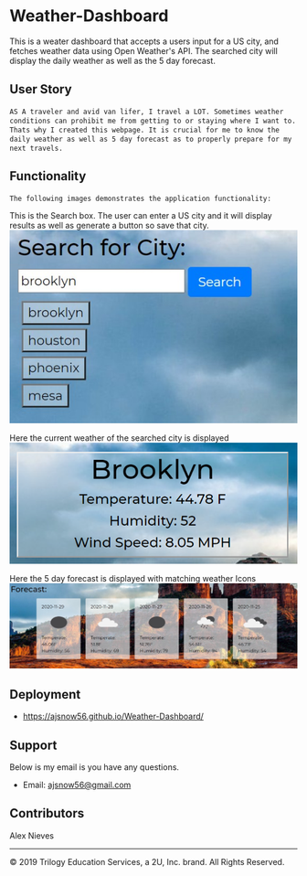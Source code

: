 # Weather-Dashboard

This is a weater dashboard that accepts a users input for a US city, and fetches weather data using Open Weather's API. The searched city will display the daily weather as well as the 5 day forecast.

## User Story

```
AS A traveler and avid van lifer, I travel a LOT. Sometimes weather conditions can prohibit me from getting to or staying where I want to. Thats why I created this webpage. It is crucial for me to know the daily weather as well as 5 day forecast as to properly prepare for my next travels.
```

## Functionality

```
The following images demonstrates the application functionality:
```
This is the Search box. The user can enter a US city and it will display results as well as generate a button so save that city.
![SearchBox](https://raw.githubusercontent.com/ajsnow56/Weather-Dashboard/main/Assets/Weather%20Search%20Box.png)

Here the current weather of the searched city is displayed
![Current-Weather](https://raw.githubusercontent.com/ajsnow56/Weather-Dashboard/main/Assets/Current%20Weather.png)

Here the 5 day forecast is displayed with matching weather Icons
![5-Day-Forecast](https://raw.githubusercontent.com/ajsnow56/Weather-Dashboard/main/Assets/5%20Day%20Forecast.png)

## Deployment

* https://ajsnow56.github.io/Weather-Dashboard/



## Support

Below is my email is you have any questions.


* Email: ajsnow56@gmail.com

## Contributors
Alex Nieves
- - -
© 2019 Trilogy Education Services, a 2U, Inc. brand. All Rights Reserved.
